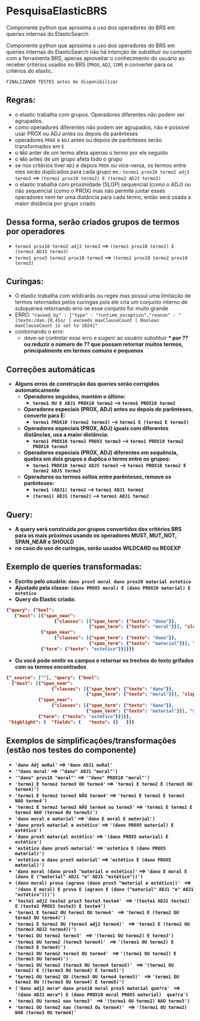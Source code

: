 # PesquisaElasticBRS
Componente python que aproxima o uso dos operadores do BRS em queries internas do ElasticSearch 

Componente python que aproxima o uso dos operadores do BRS em queries internas do ElasticSearch não há intenção de substituir ou competir com a ferramenta BRS, apenas aproveitar o conhecimento do usuário ao receber critérios usados no BRS (`PROX`, `ADJ`, `COM`) e converter para os critérios do elastic.

`FINALIZANDO TESTES antes de disponibilizar`

## Regras:
 - o elastic trabalha com grupos. Operadores diferentes não podem ser agrupados.
 - como operadores diferentes não podem ser agrupados, não é possível usar PROX ou ADJ antes ou depois de parênteses
 - operadores `PROX` e `ADJ` antes ou depois de parênteses serão transformados em `E`
 - o `NÃO` anter de um termo afeta apenas o termo por ele seguido
 - o `NÃO` antes de um grupo afeta todo o grupo
 - se nos critérios tiver `ADJ` e depois `PROX` ou vice-versa, os termos entre eles serão duplicados para cada grupo ex.: `termo1 prox10 termo2 adj3 termo3` ==> `(termo1 prox10 termo2) E (termo2 ADJ3 termo3)`
 - o elastic trabalha com proximidade (SLOP) sequencial (como o ADJ) ou não sequencial (como o PROX) mas não permite juntar esses operadores nem ter uma distância para cada termo, então será usada a maior distância por grupo criado
 
## Dessa forma, serão criados grupos de termos por operadores
 - `termo1 prox10 termo2 adj3 termo3` ==> `(termo1 prox10 termo2) E (termo2 ADJ3 termo3)`
 - `termo1 prox5 termo2 prox10 termo3` ==> `(termo1 prox10 termo2 prox10 termo3)`

## Curingas:
 - O elastic trabalha com wildcards ou regex mas possui uma limitação de termos retornados pelos curingas
   pois ele cria um conjunto interno de subqueries retornando erro se esse conjunto for muito grande
 - ERRO: `"caused_by" : {"type" : "runtime_exception","reason" : "[texto:/dan.{0,4}o/ ] exceeds maxClauseCount [ Boolean maxClauseCount is set to 1024]"`
 - contornando o erro:
   - deve-se controlar esse erro e sugerir ao usuário substituir <b>*<b> por <b>??<b> ou reduzir o número de <b>??<b> que possam retornar muitos termos, principalmente em termos comuns e pequenos

## Correções automáticas 
 - Alguns erros de construção das queries serão corrigidos automaticamente
   - Operadores seguidos, mantém o último: 
     - `termo1 OU E ADJ1 PROX10 termo2` --> `termo1 PROX10 termo2`
   - Operadores especiais (PROX, ADJ) antes ou depois de parênteses, converte para E:
     - `termo1 PROX10 (termo2 termo3)` --> `termo1 E (termo2 E termo3)`
   - Operadores especiais (PROX, ADJ) iguais com diferentes distâncias, usa a maior distância:
     - `termo1 PROX10 termo2 PROX3 termo3` --> `termo1 PROX10 termo2 PROX10 termo3`
   - Operadores especiais (PROX, ADJ) diferentes em sequência, quebra em dois grupos e duplica o termo entre os grupos:
     - `termo1 PROX10 termo2 ADJ5 termo3` --> `termo1 PROX10 termo2 E termo2 ADJ5 termo3`
   - Operadores ou termos soltos entre parênteses, remove os parênteses: 
     - `termo1 (ADJ1) termo2` --> `termo1 ADJ1 termo2` 
     - `(termo1) ADJ1 (termo2)` --> `termo1 ADJ1 termo2` 
 
## Query:
 - A query será construída por grupos convertidos dos critérios BRS para os mais próximos usando os operadores <b>MUST<b>, <b>MUT_NOT<b>, <b>SPAN_NEAR<b> e <b>SHOULD<b>
 - no caso do uso de curingas, serão usados <b>WILDCARD<b> ou <b>REGEXP<b>

## Exemplo de queries transformadas:
 - Escrito pelo usuário: `dano prox5 moral dano prox20 material estetico`
 - Ajustado pela classe: `(dano PROX5 moral) E (dano PROX20 material) E estetico`
 - Query do Elastic criada: 
 ```json
 {"query": {"bool": 
    {"must": [{"span_near": 
                   {"clauses": [{"span_term": {"texto": "dano"}}, 
                                {"span_term": {"texto": "moral"}}], "slop": 4, "in_order": false}}, 
              {"span_near": 
                   {"clauses": [{"span_term": {"texto": "dano"}}, 
                                {"span_term": {"texto": "material"}}], "slop": 19, "in_order": false}}, 
              {"term": {"texto": "estetico"}}]}}}
 ```
  - Ou você pode omitir os campos e retornar os trechos do texto grifados com os termos encontrados
 ```json
{"_source": [""], "query": {"bool": 
   {"must": [{"span_near": 
                  {"clauses": [{"span_term": {"texto": "dano"}}, 
                               {"span_term": {"texto": "moral"}}], "slop": 4, "in_order": false}}, 
             {"span_near": 
                  {"clauses": [{"span_term": {"texto": "dano"}}, 
                               {"span_term": {"texto": "material"}}], "slop": 19, "in_order": false}}, 
             {"term": {"texto": "estetico"}}]}},
  "highlight": {  "fields": {   "texto": {}   }}} 
 ```
 
## Exemplos de simplificações/transformações (estão nos testes do componente)
 - `'dano Adj moRal'` ==> `'dano ADJ1 moRal'`
 - `'"dano moral'` ==> `'"dano" ADJ1 "moral"')`
 - `'"dano" prox10 "moral"'` ==> `'"dano" PROX10 "moral"')`
 - `'termo1 E termo2 termo3 OU termo4'` ==> `'termo1 E termo2 E (termo3 OU termo4)')`
 - `'termo1 E termo2 termo3 NÃO termo4'` ==> `'termo1 E termo2 E termo3 NAO termo4')`
 - `'termo1 E termo2 termo3 NÃO termo4 ou termo5'` ==> `'termo1 E termo2 E termo3 NAO (termo4 OU termo5)')`
 - `'dano moral e material'` ==> `'dano E moral E material')`
 - `'dano prox5 material e estético'` ==> `'(dano PROX5 material) E estético')`
 - `'dano prox5 material estético'` ==> `'(dano PROX5 material) E estético')`
 - `'estético dano prox5 material'` ==> `'estético E (dano PROX5 material)')`
 - `'estético e dano prox5 material'` ==> `'estético E (dano PROX5 material)')`
 - `'dano moral (dano prox5 "material e estético)'` ==> `'dano E moral E (dano E ("material" ADJ1 "e" ADJ1 "estético"))')`
 - `(dano moral) prova (agravo (dano prox5 "material e estético))' ` ==> `'(dano E moral) E prova E (agravo E (dano ("material" ADJ1 "e" ADJ1 "estético")))')`
 - `'teste1 adj2 teste2 prox3 teste3 teste4' ` ==> `'(teste1 ADJ2 teste2) E (teste2 PROX3 teste3) E teste4')`
 - `'termo1 E termo2 OU termo3 OU termo4' ` ==> `'termo1 E (termo2 OU termo3 OU termo4)')`
 - `'termo1 E termo2 OU (termo3 adj2 termo4)' ` ==> `'termo1 E (termo2 OU (termo3 ADJ2 termo4))')`
 - `'termo1 OU termo2 termo3' ` ==> `'(termo1 OU termo2) E termo3')`
 - `'termo1 OU termo2 (termo3 termo4)' ` ==> `'(termo1 OU termo2) E (termo3 E termo4)')`
 - `'termo1 OU termo2 termo3 OU termo4' ` ==> `'(termo1 OU termo2) E (termo3 OU termo4)')`
 - `'termo1 OU termo2 (termo3 OU termo4 termo5)' ` ==> `'(termo1 OU termo2) E ((termo3 OU termo4) E termo5)')`
 - `'termo1 OU termo2 OU (termo3 OU termo4 termo5)' ` ==> `'termo1 OU termo2 OU ((termo3 OU termo4) E termo5)')`
 - `('dano adj2 mora* dano prox10 moral prox5 material que?ra' ` ==> `'(dano ADJ2 mora*) E (dano PROX10 moral PROX5 material)  que?ra')`
 - `'termo1 OU termo2 nao termo3' ` ==> `'(termo1 OU termo2) NAO termo3')`
 - `'termo1 OU termo2 nao (termo3 Ou termo4)' ` ==> `'(termo1 OU termo2) NAO (termo3 OU termo4)'`
